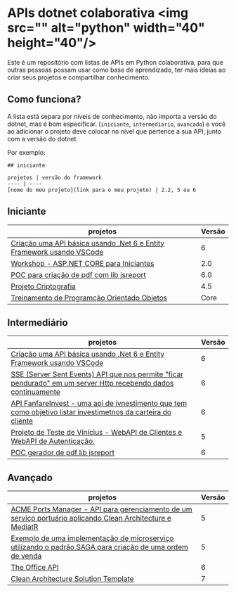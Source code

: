 # APIs dotnet colaborativa <img src="<link rel="stylesheet" href="https://cdn.jsdelivr.net/gh/devicons/devicon@v2.15.1/devicon.min.css">" alt="python" width="40" height="40"/> </a> 

Este é um repositório com listas de APIs em Python colaborativa, para que outras pessoas possam usar como base de aprendizado, ter mais ideias ao criar seus projetos e compartilhar conhecimento.


## Como funciona?

A lista está separa por níveis de conhecimento, não importa a versão do dotnet, mas é bom especificar. (`iniciante`, `intermediario`, `avancado`) e você ao adicionar o projeto deve colocar no nível que pertence a sua API, junto com a versão do dotnet.

Por exemplo:

```
## iniciante

projetos | versão do framework
---- | ----
[nome do meu projeto](link para o meu projeto) | 2.2, 5 ou 6
```

## Iniciante

projetos | Versão
---- | ----
[Criação uma API básica usando .Net 6 e Entity Framework usando VSCode](https://github.com/JessicaNathany/api-core) | 6
[Workshop - ASP.NET CORE para Iniciantes](https://github.com/glaucia86/workshop-net-core-iniciantes) | 2.0
[POC para criação de pdf com lib jsreport](https://github.com/JessicaNathany/poc-geracao-pdf)        | 6.0
[Projeto Criptografia](https://github.com/JessicaNathany/projetoCriptografia) | 4.5
[Treinamento de Programção Orientado Objetos](https://github.com/JessicaNathany/treinamento-poo) | Core


## Intermediário

projetos | Versão
---- | ----
[Criação uma API básica usando .Net 6 e Entity Framework usando VSCode](https://github.com/JessicaNathany/api-core) | 6
[SSE (Server Sent Events) API que nos permite "ficar pendurado" em um server Http recebendo dados continuamente](https://github.com/angelobelchior/MyCrypto-SSE) | 6
[API FanfareInvest - uma api de ivnestimento que tem como objetivo listar investimetnos da carteira do cliente](https://github.com/JessicaNathany/api-fanfareInvest) | 6
[Projeto de Teste de Vinícius - WebAPI de Clientes e WebAPI de Autenticação.](https://github.com/vrmvinicius/ProjetoTeste) | 5
[POC gerador de pdf lib jsreport](https://github.com/JessicaNathany/poc-geracao-pdf) | 6


## Avançado

projetos | Versão
---- | ----
[ACME Ports Manager - API para gerenciamento de um serviço portuário aplicando Clean Architecture e MediatR](https://github.com/RegisBarros/Acme.Ports.Manager) | 5
[Exemplo de uma implementação de microserviço utilizando o padrão SAGA para criação de uma ordem de venda](https://github.com/RegisBarros/Saga.Sample) | 5
[The Office API](https://github.com/JessicaNathany/the-office.api) | 6
[Clean Architecture Solution Template](https://github.com/jasontaylordev/CleanArchitecture) | 7



